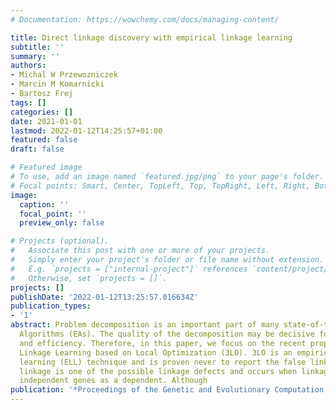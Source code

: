 ```yaml
---
# Documentation: https://wowchemy.com/docs/managing-content/

title: Direct linkage discovery with empirical linkage learning
subtitle: ''
summary: ''
authors:
- Michal W Przewozniczek
- Marcin M Komarnicki
- Bartosz Frej
tags: []
categories: []
date: 2021-01-01
lastmod: 2022-01-12T14:25:57+01:00
featured: false
draft: false

# Featured image
# To use, add an image named `featured.jpg/png` to your page's folder.
# Focal points: Smart, Center, TopLeft, Top, TopRight, Left, Right, BottomLeft, Bottom, BottomRight.
image:
  caption: ''
  focal_point: ''
  preview_only: false

# Projects (optional).
#   Associate this post with one or more of your projects.
#   Simply enter your project's folder or file name without extension.
#   E.g. `projects = ["internal-project"]` references `content/project/deep-learning/index.md`.
#   Otherwise, set `projects = []`.
projects: []
publishDate: '2022-01-12T13:25:57.016634Z'
publication_types:
- '1'
abstract: Problem decomposition is an important part of many state-of-the-art Evolutionary
  Algorithms (EAs). The quality of the decomposition may be decisive for the EA effectiveness
  and efficiency. Therefore, in this paper, we focus on the recent proposition of
  Linkage Learning based on Local Optimization (3LO). 3LO is an empirical linkage
  learning (ELL) technique and is proven never to report the false linkage. False
  linkage is one of the possible linkage defects and occurs when linkage marks two
  independent genes as a dependent. Although
publication: '*Proceedings of the Genetic and Evolutionary Computation Conference*'
---
```

